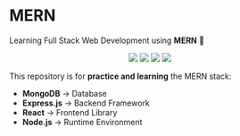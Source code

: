 # MERN  

Learning Full Stack Web Development using **MERN** 🚀  

<p align="center">

  <img src="https://img.shields.io/badge/MongoDB-%2347A248.svg?&style=for-the-badge&logo=mongodb&logoColor=white"/>
  <img src="https://img.shields.io/badge/Express.js-%23000000.svg?&style=for-the-badge&logo=express&logoColor=white"/>
  <img src="https://img.shields.io/badge/React-%2361DAFB.svg?&style=for-the-badge&logo=react&logoColor=black"/>
  <img src="https://img.shields.io/badge/Node.js-%23339933.svg?&style=for-the-badge&logo=node.js&logoColor=white"/>

</p>  

This repository is for **practice and learning** the MERN stack:  

- **MongoDB** → Database  
- **Express.js** → Backend Framework  
- **React** → Frontend Library  
- **Node.js** → Runtime Environment  
